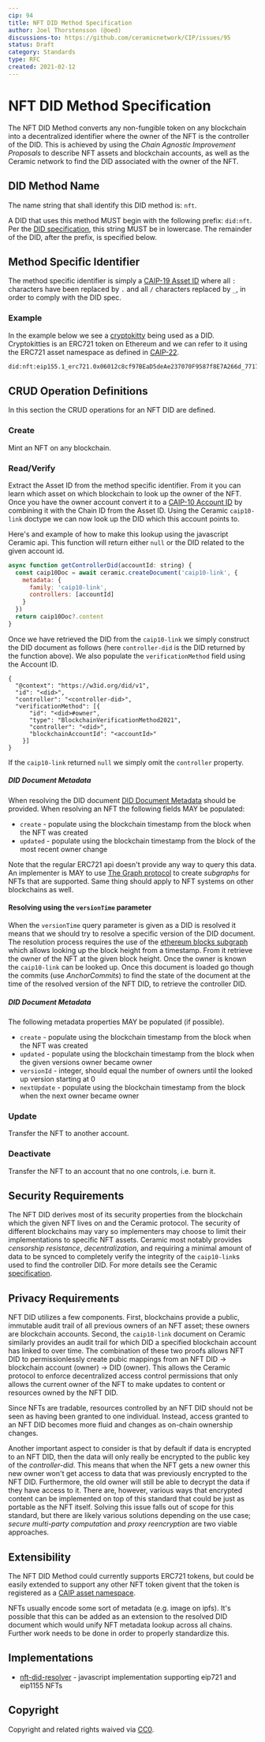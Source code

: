 ```yaml
---
cip: 94
title: NFT DID Method Specification
author: Joel Thorstensson (@oed)
discussions-to: https://github.com/ceramicnetwork/CIP/issues/95
status: Draft
category: Standards
type: RFC
created: 2021-02-12
---
```


# NFT DID Method Specification

The NFT DID Method converts any non-fungible token on any blockchain into a decentralized identifier where the owner of the NFT is the controller of the DID. This is achieved by using the *Chain Agnostic Improvement Proposals* to describe NFT assets and blockchain accounts, as well as the Ceramic network to find the DID associated with the owner of the NFT.

## DID Method Name

The name string that shall identify this DID method is: `nft`.

A DID that uses this method MUST begin with the following prefix: `did:nft`. Per the [DID specification](https://w3c.github.io/did-core/), this string MUST be in lowercase. The remainder of the DID, after the prefix, is specified below.

## Method Specific Identifier

The method specific identifier is simply a [CAIP-19 Asset ID](https://github.com/ChainAgnostic/CAIPs/blob/master/CAIPs/caip-19.md) where all `:` characters have been replaced by `.` and all `/` characters replaced by `_`, in order to comply with the DID spec.

### Example

In the example below we see a [cryptokitty](https://opensea.io/assets/0x06012c8cf97bead5deae237070f9587f8e7a266d/771769) being used as a DID. Cryptokitties is an ERC721 token on Ethereum and we can refer to it using the ERC721 asset namespace as defined in [CAIP-22](https://github.com/ChainAgnostic/CAIPs/blob/master/CAIPs/caip-22.md).

```sh
did:nft:eip155.1_erc721.0x06012c8cf97BEaD5deAe237070F9587f8E7A266d_771769
```

## CRUD Operation Definitions

In this section the CRUD operations for an NFT DID are defined.

### Create

Mint an NFT on any blockchain.

### Read/Verify

Extract the Asset ID from the method specific identifier. From it you can learn which asset on which blockchain to look up the owner of the NFT. Once you have the owner account convert it to a [CAIP-10 Account ID](https://github.com/ChainAgnostic/CAIPs/blob/master/CAIPs/caip-10.md) by combining it with the Chain ID from the Asset ID. Using the Ceramic `caip10-link` doctype we can now look up the DID which this account points to.

Here's and example of how to make this lookup using the javascript Ceramic api. This function will return either `null` or the DID related to the given account id.

```js
async function getControllerDid(accountId: string) {
  const caip10Doc = await ceramic.createDocument('caip10-link', {
    metadata: {
      family: 'caip10-link',
      controllers: [accountId]
    }
  })
  return caip10Doc?.content
}
```

Once we have retrieved the DID from the `caip10-link` we simply construct the DID document as follows (here `controller-did` is the DID returned by the function above). We also populate the `verificationMethod` field using the Account ID.

```jsonc
{
  "@context": "https://w3id.org/did/v1",
  "id": "<did>",
  "controller": "<controller-did>",
  "verificationMethod": [{
      "id": "<did>#owner",
      "type": "BlockchainVerificationMethod2021",
      "controller": "<did>",
      "blockchainAccountId": "<accountId>"
    }]
}
```

If the `caip10-link` returned `null` we simply omit the `controller` property.

##### DID Document Metadata

When resolving the DID document [DID Document Metadata](https://w3c.github.io/did-core/#did-document-metadata) should be provided. When resolving an NFT the following fields MAY be populated:

* `create` - populate using the blockchain timestamp from the block when the NFT was created
* `updated` - populate using the blockchain timestamp from the block of the most recent owner change

Note that the regular ERC721 api doesn't provide any way to query this data. An implementer is MAY to use [The Graph protocol](https://thegraph.com/) to create *subgraphs* for NFTs that are supported. Same thing should apply to NFT systems on other blockchains as well.

#### Resolving using the `versionTime` parameter

When the `versionTime` query parameter is given as a DID is resolved it means that we should try to resolve a specific version of the DID document. The resolution process requires the use of the [ethereum blocks subgraph](https://thegraph.com/explorer/subgraph/yyong1010/ethereumblocks) which allows looking up the block height from a timestamp. From it retrieve the owner of the NFT at the given block height. Once the owner is known the `caip10-link` can be looked up. Once this document is loaded go though the commits (use *AnchorCommits*) to find the state of the document at the time of the resolved version of the NFT DID, to retrieve the controller DID.

##### DID Document Metadata
The following metadata properties MAY be populated (if possible).

* `create` - populate using the blockchain timestamp from the block when the NFT was created
* `updated` - populate using the blockchain timestamp from the block when the given versions owner became owner
* `versionId` - integer, should equal the number of owners until the looked up version starting at 0
* `nextUpdate` - populate using the blockchain timestamp from the block when the next owner became owner

### Update

Transfer the NFT to another account.

### Deactivate

Transfer the NFT to an account that no one controls, i.e. burn it.

## Security Requirements

The NFT DID derives most of its security properties from the blockchain which the given NFT lives on and the Ceramic protocol. The security of different blockchains may vary so implementers may choose to limit their implementations to specific NFT assets. Ceramic most notably provides *censorship resistance*, *decentralization*, and requiring a minimal amount of data to be synced to completely verify the integrity of the `caip10-link`s used to find the controller DID. For more details see the Ceramic [specification](https://github.com/ceramicnetwork/ceramic/blob/master/SPECIFICATION.md).

## Privacy Requirements

NFT DID utilizes a few components. First, blockchains provide a public, immutable audit trail of all previous owners of an NFT asset; these owners are blockchain accounts. Second, the `caip10-link` document on Ceramic similarly provides an audit trail for which DID a specified blockchain account has linked to over time. The combination of these two proofs allows NFT DID to permissionlessly create pubic mappings from an NFT DID -> blockchain account (owner) -> DID (owner). This allows the Ceramic protocol to enforce decentralized access control permissions that only allows the current owner of the NFT to make updates to content or resources owned by the NFT DID.

Since NFTs are tradable, resources controlled by an NFT DID should not be seen as having been granted to one individual. Instead, access granted to an NFT DID becomes more fluid and changes as on-chain ownership changes.

Another important aspect to consider is that by default if data is encrypted to an NFT DID, then the data will only really be encrypted to the public key of the *controller-did*. This means that when the NFT gets a new owner this new owner won't get access to data that was previously encrypted to the NFT DID. Furthermore, the old owner will still be able to decrypt the data if they have access to it. There are, however, various ways that encrypted content can be implemented on top of this standard that could be just as portable as the NFT itself. Solving this issue falls out of scope for this standard, but there are likely various solutions depending on the use case; *secure multi-party computation* and *proxy reencryption* are two viable approaches.


## Extensibility

The NFT DID Method could currently supports ERC721 tokens, but could be easily extended to support any other NFT token givent that the token is registered as a [CAIP asset namespace](https://github.com/ChainAgnostic/CAIPs/blob/master/CAIPs/caip-19.md).

NFTs usually encode some sort of metadata (e.g. image on ipfs). It's possible that this can be added as an extension to the resolved DID document which would unify NFT metadata lookup across all chains. Further work needs to be done in order to properly standardize this.

## Implementations

* [nft-did-resolver](https://github.com/ceramicnetwork/nft-did-resolver/pull/1) - javascript implementation supporting eip721 and eip1155 NFTs

## Copyright

Copyright and related rights waived via [CC0](https://creativecommons.org/publicdomain/zero/1.0/).
